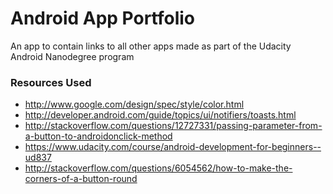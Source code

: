 # Android App Portfolio

<p>An app to contain links to all other apps made as part of the Udacity Android Nanodegree program</p>

### Resources Used
<ul>
<li><a href="http://www.google.com/design/spec/style/color.html">http://www.google.com/design/spec/style/color.html</a></li>
<li><a href="http://developer.android.com/guide/topics/ui/notifiers/toasts.html">http://developer.android.com/guide/topics/ui/notifiers/toasts.html</a></li>
<li><a href="http://stackoverflow.com/questions/12727331/passing-parameter-from-a-button-to-androidonclick-method">http://stackoverflow.com/questions/12727331/passing-parameter-from-a-button-to-androidonclick-method</a></li>
<li><a href="https://www.udacity.com/course/android-development-for-beginners--ud837">https://www.udacity.com/course/android-development-for-beginners--ud837</a></li>
<li><a href="http://stackoverflow.com/questions/6054562/how-to-make-the-corners-of-a-button-round">http://stackoverflow.com/questions/6054562/how-to-make-the-corners-of-a-button-round</a></li>
</ul>

